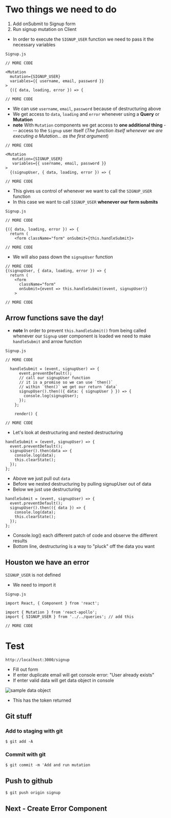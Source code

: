 # Two things we need to do
1. Add onSubmit to Signup form
2. Run signup mutation on Client

* In order to execute the `SIGNUP_USER` function we need to pass it the necessary variables

`Signup.js`

```
// MORE CODE

<Mutation
  mutation={SIGNUP_USER}
  variables={{ username, email, password }}
>
  {({ data, loading, error }) => {

// MORE CODE
```

* We can use `username`, `email`, `password` because of destructuring above
* We get access to `data`, `loading` and `error` whenever using a **Query** or **Mutation**
* **note** With `Mutation` components we get access to **one additional thing** --- access to the `Signup` user itself (_The function itself whenever we are executing a Mutation... as the first argument_)

```
// MORE CODE

<Mutation
   mutation={SIGNUP_USER}
   variables={{ username, email, password }}
>
  {(signupUser, { data, loading, error }) => {

// MORE CODE
```

* This gives us control of whenever we want to call the `SIGNUP_USER` function
* In this case we want to call `SIGNUP_USER` **whenever our form submits**

`Signup.js`

```
// MORE CODE

{({ data, loading, error }) => {
  return (
    <form className="form" onSubmit={this.handleSubmit}>

// MORE CODE
```

* We will also pass down the `signupUser` function

```
// MORE CODE
{(signupUser, { data, loading, error }) => {
  return (
    <form
      className="form"
      onSubmit={event => this.handleSubmit(event, signupUser)}
    >

// MORE CODE
```

## Arrow functions save the day!
* **note** In order to prevent `this.handleSubmit()` from being called whenever our `Signup` user component is loaded we need to make `handleSubmit` and arrow function

`Signup.js`

```
// MORE CODE

  handleSubmit = (event, signupUser) => {
      event.preventDefault();
      // call our signupUser function
      // it is a promise so we can use `then()`
      // within `then()` we get our return `data`
      signupUser().then(({ data: { signupUser } }) => {
        console.log(signupUser);
      });
    };

    render() {

// MORE CODE
```

* Let's look at destructuring and nested destructuring

```
handleSubmit = (event, signupUser) => {
  event.preventDefault();
  signupUser().then(data => {
    console.log(data);
    this.clearState();
  });
};
```

* Above we just pull out `data`
* Before we nested destructuring by pulling signupUser out of data
* Below we just use destructuring

```
handleSubmit = (event, signupUser) => {
  event.preventDefault();
  signupUser().then(({ data }) => {
    console.log(data);
    this.clearState();
  });
};
```

* Console.log() each different patch of code and observe the different results
* Bottom line, destructuring is a way to "pluck" off the data you want

## Houston we have an error
`SIGNUP_USER` is not defined

* We need to import it

`Signup.js`

```
import React, { Component } from 'react';

import { Mutation } from 'react-apollo';
import { SIGNUP_USER } from '../../queries'; // add this

// MORE CODE
```

# Test
`http://localhost:3000/signup`

* Fill out form
* If enter duplicate email will get console error: "User already exists"
* If enter valid data will get data object in console

![sample data object](https://i.imgur.com/RXy5jY0.png)

* This has the token returned

## Git stuff

### Add to staging with git
`$ git add -A`

### Commit with git
`$ git commit -m 'Add and run mutation`

## Push to github
`$ git push origin signup`

## Next - Create Error Component
